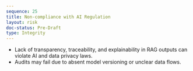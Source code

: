 ```yaml
---
sequence: 25
title: Non-compliance with AI Regulation
layout: risk
doc-status: Pre-Draft
type: Integrity
---
```


- Lack of transparency, traceability, and explainability in RAG outputs can violate AI and data privacy laws.
- Audits may fail due to absent model versioning or unclear data flows.
